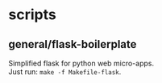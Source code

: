 # scripts

## general/flask-boilerplate

Simplified flask for python web micro-apps.  
Just run: `make -f Makefile-flask`.
